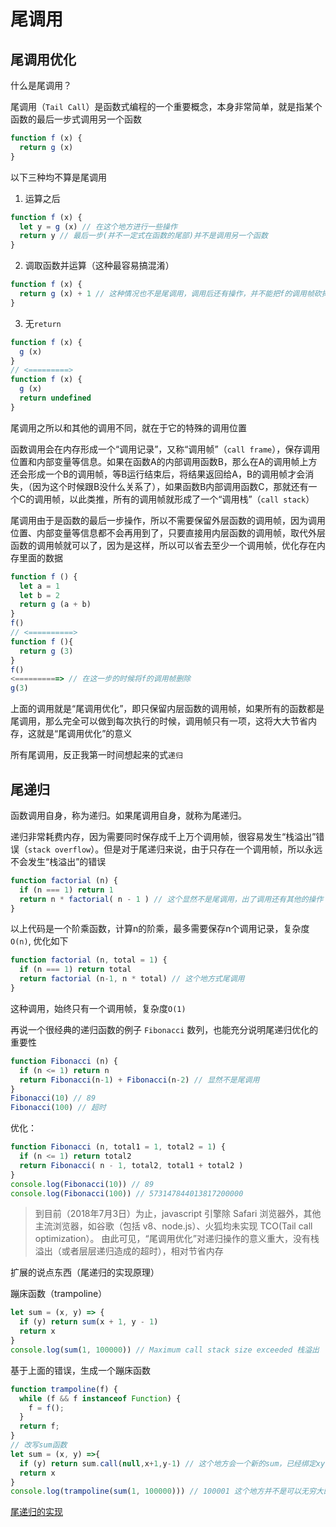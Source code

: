 # 尾调用

## 尾调用优化

什么是尾调用？

尾调用（`Tail Call`）是函数式编程的一个重要概念，本身非常简单，就是指某个函数的最后一步式调用另一个函数

```js
function f (x) {
  return g (x)
}
```

以下三种均不算是尾调用

1. 运算之后

```js
function f (x) {
  let y = g (x) // 在这个地方进行一些操作
  return y // 最后一步(并不一定式在函数的尾部)并不是调用另一个函数
}
```

2. 调取函数并运算（这种最容易搞混淆）

```js
function f (x) {
  return g (x) + 1 // 这种情况也不是尾调用，调用后还有操作，并不能把f的调用帧砍掉
}
```

3. 无`return`

```js
function f (x) {
  g (x)
}
// <=========>
function f (x) {
  g (x)
  return undefined
}
```

尾调用之所以和其他的调用不同，就在于它的特殊的调用位置

函数调用会在内存形成一个“调用记录”，又称“调用帧”（`call frame`），保存调用位置和内部变量等信息。如果在函数A的内部调用函数B，那么在A的调用帧上方还会形成一个B的调用帧，等B运行结束后，将结果返回给A，B的调用帧才会消失，（因为这个时候跟B没什么关系了），如果函数B内部调用函数C，那就还有一个C的调用帧，以此类推，所有的调用帧就形成了一个“调用栈”（`call stack`）

尾调用由于是函数的最后一步操作，所以不需要保留外层函数的调用帧，因为调用位置、内部变量等信息都不会再用到了，只要直接用内层函数的调用帧，取代外层函数的调用帧就可以了，因为是这样，所以可以省去至少一个调用帧，优化存在内存里面的数据

```js
function f () {
  let a = 1
  let b = 2
  return g (a + b)
}
f()
// <==========>
function f (){
  return g (3)
}
f()
<==========> // 在这一步的时候将f的调用帧删除
g(3)
```

上面的调用就是“尾调用优化”，即只保留内层函数的调用帧，如果所有的函数都是尾调用，那么完全可以做到每次执行的时候，调用帧只有一项，这将大大节省内存，这就是“尾调用优化”的意义

所有尾调用，反正我第一时间想起来的式`递归`

## 尾递归

函数调用自身，称为递归。如果尾调用自身，就称为尾递归。

递归非常耗费内存，因为需要同时保存成千上万个调用帧，很容易发生“栈溢出”错误（`stack overflow`）。但是对于尾递归来说，由于只存在一个调用帧，所以永远不会发生“栈溢出”的错误

```js
function factorial (n) {
  if (n === 1) return 1
  return n * factorial( n - 1 ) // 这个显然不是尾调用，出了调用还有其他的操作
}
```

以上代码是一个阶乘函数，计算n的阶乘，最多需要保存n个调用记录，复杂度`O(n)`, 优化如下

```js
function factorial (n, total = 1) {
  if (n === 1) return total
  return factorial (n-1, n * total) // 这个地方式尾调用
}
```

这种调用，始终只有一个调用帧，复杂度`O(1)`

再说一个很经典的递归函数的例子 `Fibonacci` 数列，也能充分说明尾递归优化的重要性

```js
function Fibonacci (n) {
  if (n <= 1) return n
  return Fibonacci(n-1) + Fibonacci(n-2) // 显然不是尾调用
}
Fibonacci(10) // 89
Fibonacci(100) // 超时
```

优化：

```js
function Fibonacci (n, total1 = 1, total2 = 1) {
  if (n <= 1) return total2
  return Fibonacci( n - 1, total2, total1 + total2 )
}
console.log(Fibonacci(10)) // 89
console.log(Fibonacci(100)) // 573147844013817200000
```

>到目前（2018年7月3日）为止，javascript 引擎除 Safari 浏览器外，其他主流浏览器，如谷歌（包括 v8、node.js）、火狐均未实现 TCO(Tail call optimization）。
由此可见，“尾调用优化”对递归操作的意义重大，没有栈溢出（或者层层递归造成的超时），相对节省内存

扩展的说点东西（尾递归的实现原理）

蹦床函数（trampoline）

```js
let sum = (x, y) => {
  if (y) return sum(x + 1, y - 1)
  return x
}
console.log(sum(1, 100000)) // Maximum call stack size exceeded 栈溢出
```

基于上面的错误，生成一个蹦床函数

```js
function trampoline(f) {
  while (f && f instanceof Function) {
    f = f();
  }
  return f;
}
// 改写sum函数
let sum = (x, y) =>{
  if (y) return sum.call(null,x+1,y-1) // 这个地方会一个新的sum，已经绑定xy的函数
  return x
}
console.log(trampoline(sum(1, 100000))) // 100001 这个地方并不是可以无穷大的
```

[尾递归的实现](http://es6.ruanyifeng.com/#docs/function#%E5%B0%BE%E9%80%92%E5%BD%92%E4%BC%98%E5%8C%96%E7%9A%84%E5%AE%9E%E7%8E%B0)

